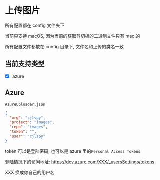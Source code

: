 # 上传图片

所有配置都在 config 文件夹下

当前只支持 macOS, 因为当前的获取剪切板的二进制文件只有 mac 的

所有配置文件都放在 config 目录下, 文件名和上传的类名一致

## 当前支持类型

- [x] azure

## Azure

`AzureUploader.json`

```json
{
  "org": "cjlspy",
  "project": "images",
  "repo": "images",
  "token": "",
  "user": "cjlspy"
}
```

token 可以是登陆密码, 也可以是 azure 里的`Personal Access Tokens`

登陆情况下的访问地址: https://dev.azure.com/XXX/_usersSettings/tokens

XXX 换成你自己的用户名
